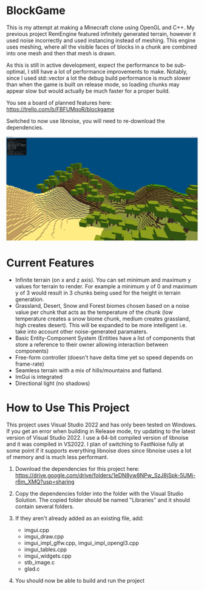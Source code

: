 # BlockGame
This is my attempt at making a Minecraft clone using OpenGL and C++. My previous project RemEngine featured infinitely generated  terrain, however it used noise incorrectly and used instancing instead of meshing. This engine uses meshing, where all the visible faces of blocks in a chunk are combined into one mesh and then that mesh is drawn.

As this is still in active development, expect the performance to be sub-optimal, I still have a lot of performance improvements to make. Notably, since I used std::vector a lot the debug build performance is much slower than when the game is built on release mode, so loading chunks may appear slow but would actually be much faster for a proper build.

You see a board of planned features here: https://trello.com/b/FBFUMqoR/blockgame

Switched to now use libnoise, you will need to re-download the dependencies.

![Screenshot of the game running on Windows](screenshot.png)

# Current Features

- Infinite terrain (on x and z axis). You can set minimum and maximum y values for terrain to render. For example a minimum y of 0 and maximum y of 3 would result in 3 chunks being used for the height in terrain generation.
- Grassland, Desert, Snow and Forest biomes chosen based on a noise value per chunk that acts as the temperature of the chunk (low temperature creates a snow biome chunk, medium creates grassland, high creates desert). This will be expanded to be more intelligent i.e. take into account other noise-generated paramaters.
- Basic Entity-Component System (Entities have a list of components that store a reference to their owner allowing interaction between components)
- Free-form controller (doesn't have delta time yet so speed depends on frame-rate)
- Seamless terrain with a mix of hills/mountains and flatland.
- ImGui is integrated
- Directional light (no shadows)

# How to Use This Project
This project uses Visual Studio 2022 and has only been tested on Windows. If you get an error when building in Release mode, try updating to the latest version of Visual Studio 2022. I use a 64-bit compiled version of libnoise and it was compiled in VS2022. I plan of switching to FastNoise fully at some point if it supports everything libnoise does since libnoise uses a lot of memory and is much less performant.

1. Download the dependencies for this project here: https://drive.google.com/drive/folders/1eDN8yw8NPw_SzJ8jSpk-5UMj-r6m_XMQ?usp=sharing<br>

2. Copy the dependencies folder into the folder with the Visual Studio Solution. The copied
folder should be named "Libraries" and it should contain several folders.

3. If they aren't already added as an existing file, add:
    - imgui.cpp
    - imgui_draw.cpp
    - imgui_impl_glfw.cpp, imgui_impl_opengl3.cpp
    - imgui_tables.cpp
    - imgui_widgets.cpp
    - stb_image.c
    - glad.c

4. You should now be able to build and run the project
